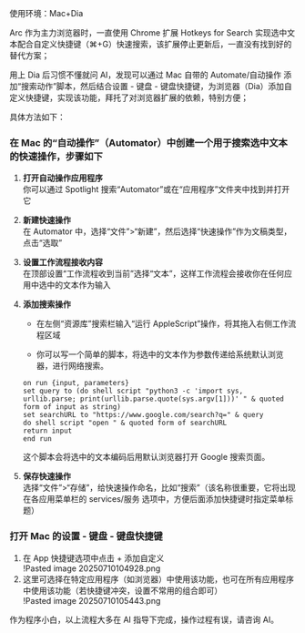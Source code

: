 使用环境：Mac+Dia

Arc 作为主力浏览器时，一直使用 Chrome 扩展 Hotkeys for Search 实现选中文本配合自定义快捷键（⌘+G）快速搜索，该扩展停止更新后，一直没有找到好的替代方案；

用上 Dia 后习惯不懂就问 AI，发现可以通过 Mac 自带的 Automate/自动操作 添加“搜索动作”脚本，然后结合设置 - 键盘 - 键盘快捷键，为浏览器（Dia）添加自定义快捷键，实现该功能，拜托了对浏览器扩展的依赖，特别方便；

具体方法如下：

### 在 Mac 的“自动操作”（Automator）中创建一个用于**搜索选中文本**的快速操作，步骤如下

1. **打开自动操作应用程序**  
    你可以通过 Spotlight 搜索“Automator”或在“应用程序”文件夹中找到并打开它
    
2. **新建快速操作**  
    在 Automator 中，选择“文件”>“新建”，然后选择“快速操作”作为文稿类型，点击“选取”
    
3. **设置工作流程接收内容**  
    在顶部设置“工作流程收到当前”选择“文本”，这样工作流程会接收你在任何应用中选中的文本作为输入
    
4. **添加搜索操作**
    
    - 在左侧“资源库”搜索栏输入“运行 AppleScript”操作，将其拖入右侧工作流程区域
        
    - 你可以写一个简单的脚本，将选中的文本作为参数传递给系统默认浏览器，进行网络搜索。

	```
	on run {input, parameters}
	set query to (do shell script "python3 -c 'import sys, urllib.parse; print(urllib.parse.quote(sys.argv[1]))' " & quoted form of input as string)
	set searchURL to "https://www.google.com/search?q=" & query
	do shell script "open " & quoted form of searchURL
	return input
	end run
	```

    这个脚本会将选中的文本编码后用默认浏览器打开 Google 搜索页面。
    
5. **保存快速操作**  
    选择“文件”>“存储”，给快速操作命名，比如“搜索”（该名称很重要，它将出现在各应用菜单栏的 services/服务 选项中，方便后面添加快捷键时指定菜单标题）

### 打开 Mac 的设置 - 键盘 - 键盘快捷键

1. 在 App 快捷键选项中点击 + 添加自定义  
   !Pasted image 20250710104928.png
2. 这里可选择在特定应用程序（如浏览器）中使用该功能，也可在所有应用程序中使用该功能（若快捷键冲突，设置不常用的组合即可）  
   !Pasted image 20250710105443.png

作为程序小白，以上流程大多在 AI 指导下完成，操作过程有误，请咨询 AI。
